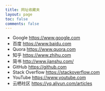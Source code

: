 ```yaml
---
title: 网址收藏夹
layout: page
toc: false
comments: false
---
```


* Google
https://www.google.com
* 百度
https://www.baidu.com
* Quora
https://www.quora.com
* 知乎
https://www.zhihu.com
* 简书
http://www.jianshu.com/
* GitHub
https://github.com
* Stack Overflow
https://stackoverflow.com
* YouTube
https://www.youtube.com
* 云栖社区
https://yq.aliyun.com/articles